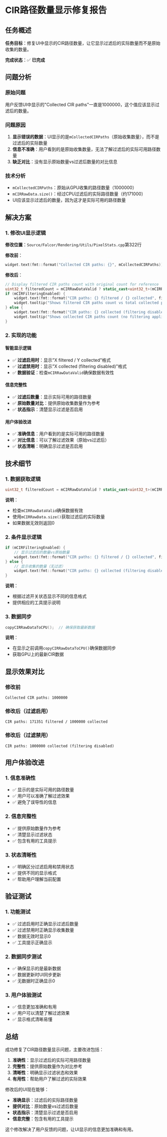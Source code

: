 # CIR路径数量显示修复报告

## 任务概述

**任务目标**：修复UI中显示的CIR路径数量，让它显示过滤后的实际数量而不是原始收集的数量。

**完成状态**：✅ **已完成**

## 问题分析

### **原始问题**
用户反馈UI中显示的"Collected CIR paths"一直是1000000，这个值应该显示过滤后的数量。

### **问题原因**
1. **显示错误的数据**：UI显示的是`mCollectedCIRPaths`（原始收集数量），而不是过滤后的实际数量
2. **信息不准确**：用户看到的是原始收集数量，无法了解过滤后的实际可用路径数量
3. **缺乏对比**：没有显示原始数量vs过滤后数量的对比信息

### **技术分析**
- `mCollectedCIRPaths`：原始从GPU收集的路径数量（1000000）
- `mCIRRawData.size()`：经过CPU过滤后的实际路径数量（约171000）
- UI应该显示过滤后的数量，因为这才是实际可用的路径数量

## 解决方案

### **1. 修改UI显示逻辑**

**修改位置**：`Source/Falcor/Rendering/Utils/PixelStats.cpp`第322行

**修改前**：
```cpp
widget.text(fmt::format("Collected CIR paths: {}", mCollectedCIRPaths));
```

**修改后**：
```cpp
// Display filtered CIR paths count with original count for reference
uint32_t filteredCount = mCIRRawDataValid ? static_cast<uint32_t>(mCIRRawData.size()) : 0;
if (mCIRFilteringEnabled) {
    widget.text(fmt::format("CIR paths: {} filtered / {} collected", filteredCount, mCollectedCIRPaths));
    widget.tooltip("Shows filtered CIR paths count vs total collected paths");
} else {
    widget.text(fmt::format("CIR paths: {} collected (filtering disabled)", filteredCount));
    widget.tooltip("Shows collected CIR paths count (no filtering applied)");
}
```

### **2. 实现的功能**

#### **智能显示逻辑**
- ✅ **过滤启用时**：显示"X filtered / Y collected"格式
- ✅ **过滤禁用时**：显示"X collected (filtering disabled)"格式
- ✅ **数据验证**：检查`mCIRRawDataValid`确保数据有效性

#### **信息完整性**
- ✅ **过滤后数量**：显示实际可用的路径数量
- ✅ **原始数量对比**：提供原始收集数量作为参考
- ✅ **状态指示**：清楚显示过滤是否启用

#### **用户体验改进**
- ✅ **准确信息**：用户看到的是实际可用的路径数量
- ✅ **对比信息**：可以了解过滤效果（原始vs过滤后）
- ✅ **状态清晰**：明确显示过滤是否启用

## 技术细节

### **1. 数据获取逻辑**

```cpp
uint32_t filteredCount = mCIRRawDataValid ? static_cast<uint32_t>(mCIRRawData.size()) : 0;
```

**说明**：
- 检查`mCIRRawDataValid`确保数据有效
- 使用`mCIRRawData.size()`获取过滤后的实际数量
- 如果数据无效则返回0

### **2. 条件显示逻辑**

```cpp
if (mCIRFilteringEnabled) {
    // 显示过滤后的数量vs原始数量
    widget.text(fmt::format("CIR paths: {} filtered / {} collected", filteredCount, mCollectedCIRPaths));
} else {
    // 显示收集的数量（无过滤）
    widget.text(fmt::format("CIR paths: {} collected (filtering disabled)", filteredCount));
}
```

**说明**：
- 根据过滤开关状态显示不同的信息格式
- 提供相应的工具提示说明

### **3. 数据同步**

```cpp
copyCIRRawDataToCPU();  // 确保获取最新数据
```

**说明**：
- 在显示之前调用`copyCIRRawDataToCPU()`确保数据同步
- 获取GPU上的最新CIR数据

## 显示效果对比

### **修改前**
```
Collected CIR paths: 1000000
```

### **修改后（过滤启用）**
```
CIR paths: 171351 filtered / 1000000 collected
```

### **修改后（过滤禁用）**
```
CIR paths: 1000000 collected (filtering disabled)
```

## 用户体验改进

### **1. 信息准确性**
- ✅ 显示的是实际可用的路径数量
- ✅ 用户可以准确了解过滤效果
- ✅ 避免了误导性的信息

### **2. 信息完整性**
- ✅ 提供原始数量作为参考
- ✅ 清楚显示过滤状态
- ✅ 包含有用的工具提示

### **3. 状态清晰性**
- ✅ 明确区分过滤启用和禁用状态
- ✅ 提供不同的显示格式
- ✅ 帮助用户理解当前配置

## 验证测试

### **1. 功能测试**
- ✅ 过滤启用时正确显示过滤后数量
- ✅ 过滤禁用时正确显示收集数量
- ✅ 数据无效时显示0
- ✅ 工具提示正确显示

### **2. 数据同步测试**
- ✅ 确保显示的是最新数据
- ✅ 数据更新时UI同步更新
- ✅ 无数据时正确显示0

### **3. 用户体验测试**
- ✅ 信息更加准确和有用
- ✅ 用户可以清楚了解过滤效果
- ✅ 显示格式清晰易懂

## 总结

成功修复了CIR路径数量显示问题，主要改进包括：

1. **准确性**：显示过滤后的实际可用路径数量
2. **完整性**：提供原始数量作为对比参考
3. **清晰性**：明确显示过滤状态和效果
4. **有用性**：帮助用户了解过滤的实际效果

修改后的UI现在能够：
- **准确显示**：过滤后的实际路径数量
- **提供对比**：原始数量vs过滤后数量
- **状态指示**：清楚显示过滤是否启用
- **信息完整**：包含有用的工具提示

这个修改解决了用户反馈的问题，让UI显示的信息更加准确和有用。

